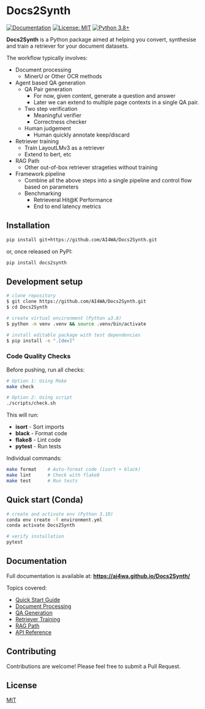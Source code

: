 # Docs2Synth

[![Documentation](https://img.shields.io/badge/docs-mkdocs-blue.svg)](https://ai4wa.github.io/Docs2Synth/)
[![License: MIT](https://img.shields.io/badge/License-MIT-yellow.svg)](https://opensource.org/licenses/MIT)
[![Python 3.8+](https://img.shields.io/badge/python-3.10+-blue.svg)](https://www.python.org/downloads/)

**Docs2Synth** is a Python package aimed at helping you convert, synthesise and train a retriever for your document datasets.

The workflow typically involves:

- Document processing
  - MinerU or Other OCR methods
- Agent based QA generation
  - QA Pair generation
    - For now, given content, generate a question and answer
    - Later we can extend to multiple page contexts in a single QA pair.
  - Two step verification
    - Meaningful verifier
    - Correctness checker
  - Human judgement
    - Human quickly annotate keep/discard
- Retriever training
  - Train LayoutLMv3 as a retriever
  - Extend to bert, etc
- RAG Path
  - Other out-of-box retriever strageties without training
- Framework pipeline
  - Combine all the above steps into a single pipeline and control flow based on parameters
  - Benchmarking
    - Retrieveral Hit@K Performance
    - End to end latency metrics

## Installation

```bash
pip install git+https://github.com/AI4WA/Docs2Synth.git
```

or, once released on PyPI:

```bash
pip install docs2synth
```

## Development setup

```bash
# clone repository
$ git clone https://github.com/AI4WA/Docs2Synth.git
$ cd Docs2Synth

# create virtual environment (Python ≥3.8)
$ python -m venv .venv && source .venv/bin/activate

# install editable package with test dependencies
$ pip install -e ".[dev]"
```

### Code Quality Checks

Before pushing, run all checks:

```bash
# Option 1: Using Make
make check

# Option 2: Using script
./scripts/check.sh
```

This will run:
- **isort** - Sort imports
- **black** - Format code
- **flake8** - Lint code
- **pytest** - Run tests

Individual commands:
```bash
make format    # Auto-format code (isort + black)
make lint      # Check with flake8
make test      # Run tests
```

## Quick start (Conda)

```bash
# create and activate env (Python 3.10)
conda env create -f environment.yml
conda activate Docs2Synth

# verify installation
pytest
```

## Documentation

Full documentation is available at: **https://ai4wa.github.io/Docs2Synth/**

Topics covered:
- [Quick Start Guide](https://ai4wa.github.io/Docs2Synth/)
- [Document Processing](https://ai4wa.github.io/Docs2Synth/workflow/document-processing/)
- [QA Generation](https://ai4wa.github.io/Docs2Synth/workflow/qa-generation/)
- [Retriever Training](https://ai4wa.github.io/Docs2Synth/workflow/retriever-training/)
- [RAG Path](https://ai4wa.github.io/Docs2Synth/workflow/rag-path/)
- [API Reference](https://ai4wa.github.io/Docs2Synth/api-reference/)

## Contributing

Contributions are welcome! Please feel free to submit a Pull Request.

## License

[MIT](LICENSE)
